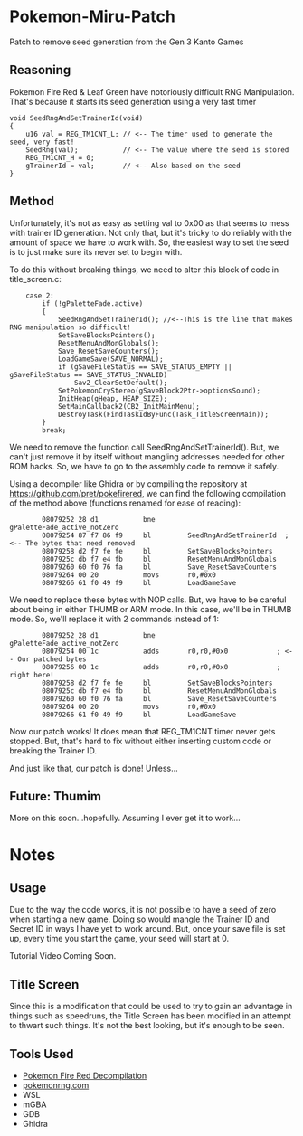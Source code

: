 # Pokemon-Miru-Patch
Patch to remove seed generation from the Gen 3 Kanto Games

## Reasoning
Pokemon Fire Red & Leaf Green have notoriously difficult RNG Manipulation. That's because it starts its seed generation using a very fast timer

```
void SeedRngAndSetTrainerId(void)
{
    u16 val = REG_TM1CNT_L; // <-- The timer used to generate the seed, very fast!
    SeedRng(val);           // <-- The value where the seed is stored
    REG_TM1CNT_H = 0;
    gTrainerId = val;       // <-- Also based on the seed
}
```

## Method
Unfortunately, it's not as easy as setting val to 0x00 as that seems to mess with trainer ID generation. Not only that, but it's tricky to do reliably with the amount of space we have to work with. So, the easiest way to set the seed is to just make sure its never set to begin with.

To do this without breaking things, we need to alter this block of code in title_screen.c:

```
    case 2:
        if (!gPaletteFade.active)
        {
            SeedRngAndSetTrainerId(); //<--This is the line that makes RNG manipulation so difficult!
            SetSaveBlocksPointers();
            ResetMenuAndMonGlobals();
            Save_ResetSaveCounters();
            LoadGameSave(SAVE_NORMAL);
            if (gSaveFileStatus == SAVE_STATUS_EMPTY || gSaveFileStatus == SAVE_STATUS_INVALID)
                Sav2_ClearSetDefault();
            SetPokemonCryStereo(gSaveBlock2Ptr->optionsSound);
            InitHeap(gHeap, HEAP_SIZE);
            SetMainCallback2(CB2_InitMainMenu);
            DestroyTask(FindTaskIdByFunc(Task_TitleScreenMain));
        }
        break;
```

We need to remove the function call SeedRngAndSetTrainerId(). But, we can't just remove it by itself without mangling addresses needed for other ROM hacks. So, we have to go to the assembly code to remove it safely.

Using a decompiler like Ghidra or by compiling the repository at https://github.com/pret/pokefirered, we can find the following compilation of the method above (functions renamed for ease of reading):

```
        08079252 28 d1           bne        gPaletteFade_active_notZero
        08079254 87 f7 86 f9     bl         SeedRngAndSetTrainerId  ; <-- The bytes that need removed
        08079258 d2 f7 fe fe     bl         SetSaveBlocksPointers
        0807925c db f7 e4 fb     bl         ResetMenuAndMonGlobals
        08079260 60 f0 76 fa     bl         Save_ResetSaveCounters
        08079264 00 20           movs       r0,#0x0
        08079266 61 f0 49 f9     bl         LoadGameSave
```
We need to replace these bytes with NOP calls. But, we have to be careful about being in either THUMB or ARM mode. In this case, we'll be in THUMB mode. So, we'll replace it with 2 commands instead of 1:

```
        08079252 28 d1           bne        gPaletteFade_active_notZero
        08079254 00 1c           adds       r0,r0,#0x0            ; <-- Our patched bytes
        08079256 00 1c           adds       r0,r0,#0x0            ;     right here!
        08079258 d2 f7 fe fe     bl         SetSaveBlocksPointers
        0807925c db f7 e4 fb     bl         ResetMenuAndMonGlobals
        08079260 60 f0 76 fa     bl         Save_ResetSaveCounters
        08079264 00 20           movs       r0,#0x0
        08079266 61 f0 49 f9     bl         LoadGameSave
```

Now our patch works! It does mean that REG_TM1CNT timer never gets stopped. But, that's hard to fix without either inserting custom code or breaking the Trainer ID.

And just like that, our patch is done! Unless...

## Future: Thumim
More on this soon...hopefully. Assuming I ever get it to work...

# Notes
## Usage
Due to the way the code works, it is not possible to have a seed of zero when starting a new game. Doing so would mangle the Trainer ID and Secret ID in ways I have yet to work around. But, once your save file is set up, every time you start the game, your seed will start at 0.

Tutorial Video Coming Soon.

## Title Screen
Since this is a modification that could be used to try to gain an advantage in things such as speedruns, the Title Screen has been modified in an attempt to thwart such things. It's not the best looking, but it's enough to be seen.

## Tools Used
* [Pokemon Fire Red Decompilation](https://github.com/pret/pokefirered)
* [pokemonrng.com](https://pokemonrng.com)
* WSL
* mGBA
* GDB
* Ghidra
